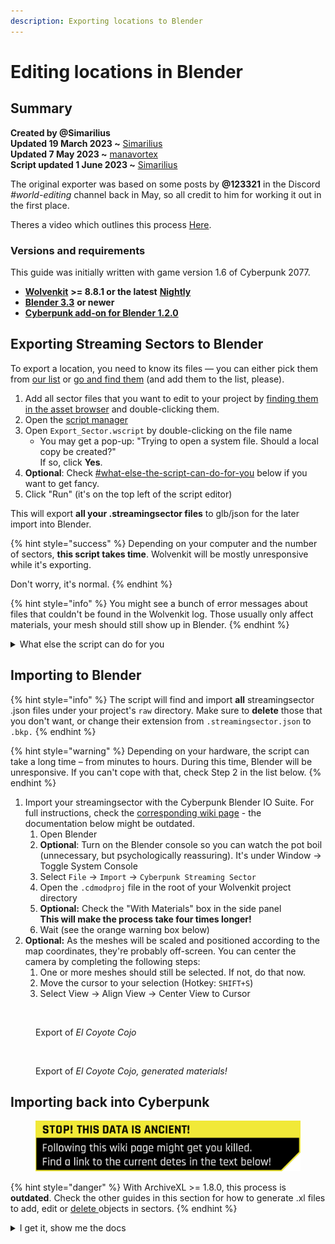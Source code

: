 ```yaml
---
description: Exporting locations to Blender
---
```


# Editing locations in Blender

## Summary

**Created by @Simarilius** \
**Updated 19 March 2023 \~** [Simarilius](https://app.gitbook.com/u/G2MqNkfgTlQ1R3G4B5s6WefLjdy2 "mention")\
**Updated 7 May 2023 \~** [manavortex](https://app.gitbook.com/u/NfZBoxGegfUqB33J9HXuCs6PVaC3 "mention")\
**Script updated 1 June 2023 \~** [Simarilius](https://app.gitbook.com/u/G2MqNkfgTlQ1R3G4B5s6WefLjdy2 "mention")

The original exporter was based on some posts by **@123321** in the Discord _#world-editing_ channel back in May, so all credit to him for working it out in the first place.

Theres a video which outlines this process [Here](https://youtu.be/JVCbPr67mgw).

### Versions and requirements

This guide was initially written with game version 1.6 of Cyberpunk 2077.

* [**Wolvenkit**](https://github.com/WolvenKit/WolvenKit) **>= 8.8.1 or the latest** [**Nightly**](https://github.com/WolvenKit/WolvenKit-nightly-releases/releases)
* [**Blender 3.3**](https://www.blender.org/) **or newer**
* [**Cyberpunk add-on for Blender 1.2.0**](https://github.com/WolvenKit/Cyberpunk-Blender-add-on/releases)

## Exporting Streaming Sectors to Blender

To export a location, you need to know its files — you can either pick them from [our list](../../../for-mod-creators-theory/references-lists-and-overviews/reference-world-sectors/) or [go and find them](../../../for-mod-creators-theory/references-lists-and-overviews/reference-world-sectors/places.md) (and add them to the list, please).

1. Add all sector files that you want to edit to your project by [finding them in the asset browser](https://app.gitbook.com/s/-MP_ozZVx2gRZUPXkd4r/wolvenkit-app/usage/wolvenkit-search-finding-files) and double-clicking them.
2. Open the [script manager](https://app.gitbook.com/s/-MP_ozZVx2gRZUPXkd4r/wolvenkit-app/tools/script-manager)&#x20;
3. Open `Export_Sector.wscript` by double-clicking on the file name
   * You may get a pop-up: "Trying to open a system file. Should a local copy be created?"\
     If so, click **Yes**.
4. **Optional**: Check [#what-else-the-script-can-do-for-you](editing-locations-in-blender.md#what-else-the-script-can-do-for-you "mention") below if you want to get fancy.
5. Click "Run" (it's on the top left of the script editor)

This will export **all your .streamingsector files** to glb/json for the later import into Blender.

{% hint style="success" %}
Depending on your computer and the number of sectors, **this script takes time**. Wolvenkit will be mostly unresponsive while it's exporting.&#x20;

Don't worry, it's normal.
{% endhint %}

{% hint style="info" %}
You might see a bunch of error messages about files that couldn't be found in the Wolvenkit log. Those usually only affect materials, your mesh should still show up in Blender.
{% endhint %}

<details>

<summary>What else the script can do for you</summary>

If you add entries to the sectors block in line 14, the script will export **only those sectors**, rather than all the files in your project. You can use this to add files to your project, or to filter existing entries.

```javascript
// You can add sectors to the list, or add them to the project 
// list of sector files (paths need double slashes) you can leave empty if in project
// can use just filenames if their in the _compiled\default folder
const sectors=[
    "interior_-48-31_2_0",
    "interior_-24-16_1_1",
]
```

</details>

## Importing to Blender

{% hint style="info" %}
The script will find and import **all** streamingsector .json files under your project's `raw` directory. Make sure to **delete** those that you don't want, or change their extension from `.streamingsector.json` to `.bkp.`
{% endhint %}

{% hint style="warning" %}
Depending on your hardware, the script can take a long time – from minutes to hours. During this time, Blender will be unresponsive. If you can't cope with that, check Step 2 in the list below.
{% endhint %}

1. Import your streamingsector with the Cyberpunk Blender IO Suite. For full instructions, check the [corresponding wiki page](../../../for-mod-creators-theory/modding-tools/wolvenkit-blender-io-suite/wkit-blender-plugin-import-export.md#importing-into-blender-2) - the documentation below might be outdated.
   1. Open Blender
   2. **Optional**: Turn on the Blender console so you can watch the pot boil (unnecessary, but psychologically reassuring). It's under Window -> Toggle System Console
   3. Select `File` -> `Import` -> `Cyberpunk Streaming Sector`
   4. Open the `.cdmodproj` file in the root of your Wolvenkit project directory
   5. **Optional:** Check the "With Materials" box in the side panel\
      **This will make the process take four times longer!**
   6. Wait (see the orange warning box below)
2. **Optional:** As the meshes will be scaled and positioned according to the map coordinates, they're probably off-screen. You can center the camera by completing the following steps:&#x20;
   1. One or more meshes should still be selected. If not, do that now.
   2. Move the cursor to your selection (Hotkey: `SHIFT+S`)
   3. Select View → Align View → Center View to Cursor



<figure><img src="https://files.gitbook.com/v0/b/gitbook-x-prod.appspot.com/o/spaces%2F-MP_ozZVx2gRZUPXkd4r%2Fuploads%2FDbvZbNVLxjmpYm0HgO0x%2FEl_Coyote_latest.png?alt=media&#x26;token=d9baec44-1f7b-4840-9341-4c0cecf68ea3" alt=""><figcaption><p>Export of <em>El Coyote Cojo</em></p></figcaption></figure>



<figure><img src="https://files.gitbook.com/v0/b/gitbook-x-prod.appspot.com/o/spaces%2F-MP_ozZVx2gRZUPXkd4r%2Fuploads%2FP2RDCtuBNlx6szwUkOKX%2FEl_Coyote_latest_shaded.png?alt=media&#x26;token=93972916-adeb-4817-95b1-e7a4c3e11d5e" alt=""><figcaption><p>Export of <em>El Coyote Cojo, generated materials!</em></p></figcaption></figure>

## Importing back into Cyberpunk

<figure><img src="../../../.gitbook/assets/warning_outdated_info.png" alt=""><figcaption></figcaption></figure>

{% hint style="danger" %}
With ArchiveXL >= 1.8.0, this process is **outdated**. Check the other guides in this section for how to generate .xl files to add, edit or [delete ](../removing-objects/world-editing-deleting-objects.md)objects in sectors.
{% endhint %}

<details>

<summary>I get it, show me the docs</summary>

* Download this script ([raw link](https://raw.githubusercontent.com/Simarilius-uk/CP2077_BlenderScripts/main/export_to_JSONs.py)) from [Sim's github](https://github.com/Simarilius-uk/CP2077_BlenderScripts/blob/main/export_to_JSONs.py)&#x20;
* Switch to Blender's scripting perspective and paste the code there
* Adjust line 30 and change the path assigned to 'project' to the path of your cyberpunk project. Make sure to double the backslashes.\
  Example: \
  before:  `project = 'F:\\CPmod\\meshdecal_parralax'`\
  after:     `project = 'D:\\Cyberpunk_Modding\\world_editing\\myproject'`
* In your Wolvenkit project's root folder, create the folder `output`
* Run the script by clicking the ▷ button\
  &#xNAN;_&#x49;f the script throws errors and you can't resolve them on your own or with the help of ChatGPT, find us on_ [_Discord_](https://discord.gg/redmodding)_!_
* Via Windows Explorer, copy the json file from the `output` directory in your Wolvenkit project over the file with the same name in the `raw` directory.
* In Wolvenkit, right-click on the file you just copied and select "Import from json"
* You're done!

</details>
